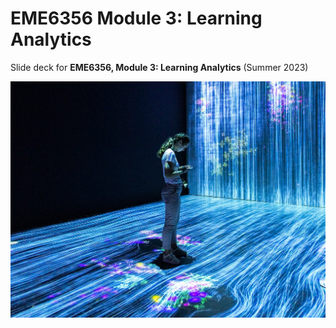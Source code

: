# EME6356 Module 3: Learning Analytics

Slide deck for **EME6356, Module 3: Learning Analytics** (Summer 2023)

![](img/3-learning-analytics.jpg)
